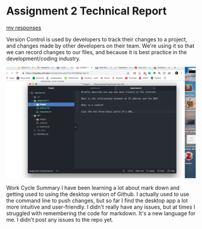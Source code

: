 # Assignment 2 Technical Report
[my responses](./assignment.txt)

Version Control is used by developers to track their changes to a project, and changes made by other developers on their team. We're using it so that we can record changes to our files, and because it is best practice in the development/coding industry.

![assignment 2 screenshot](./images/assignment2screen.png)

Work Cycle Summary
I have been learning a lot about mark down and getting used to using the desktop version of Github. I actually used to use the command line to push changes, but so far I find the desktop app a lot more intuitive and user-friendly. I didn't really have any issues, but at times I struggled with remembering the code for markdown. It's a new language for me. I didn't post any issues to the repo yet.
